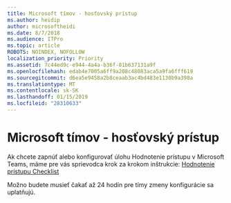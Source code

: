```yaml
---
title: Microsoft tímov - hosťovský prístup
ms.author: heidip
author: microsoftheidi
ms.date: 8/7/2018
ms.audience: ITPro
ms.topic: article
ROBOTS: NOINDEX, NOFOLLOW
localization_priority: Priority
ms.assetid: 7c44ed9c-e944-4a4a-b36f-81b637131a9f
ms.openlocfilehash: edab4e7005a6ff9a208c48083aca5a9fa6fff619
ms.sourcegitcommit: d6ea5e9458a2b8ceaab3ac4bd483e1130b9a398a
ms.translationtype: MT
ms.contentlocale: sk-SK
ms.lasthandoff: 01/15/2019
ms.locfileid: "28310633"
---
```

# <a name="microsoft-teams---guest-access"></a>Microsoft tímov - hosťovský prístup

Ak chcete zapnúť alebo konfigurovať úlohu Hodnotenie prístupu v Microsoft Teams, máme pre vás sprievodca krok za krokom inštrukcie: [Hodnotenie prístupu Checklist](https://docs.microsoft.com/en-us/microsoftteams/guest-access-checklist)
  
Možno budete musieť čakať až 24 hodín pre tímy zmeny konfigurácie sa uplatňujú.
  


